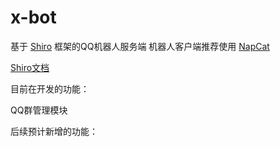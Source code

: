 # x-bot
基于 [Shiro](https://github.com/MisakaTAT/Shiro) 框架的QQ机器人服务端
机器人客户端推荐使用 [NapCat](https://github.com/NapNeko/NapCatQQ)

[Shiro文档](https://misakatat.github.io/shiro-docs/advanced.html)

目前在开发的功能：

QQ群管理模块

后续预计新增的功能：



